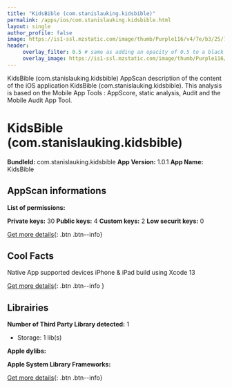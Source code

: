 ```yaml
---
title: "KidsBible (com.stanislauking.kidsbible)"
permalink: /apps/ios/com.stanislauking.kidsbible.html
layout: single
author_profile: false
image: https://is1-ssl.mzstatic.com/image/thumb/Purple116/v4/7e/b3/25/7eb325f0-5a02-73ea-b9a0-a093f1894164/AppIcon-0-0-1x_U007emarketing-0-0-0-7-0-0-sRGB-0-0-0-GLES2_U002c0-512MB-85-220-0-0.png/512x512bb.jpg
header: 
     overlay_filter: 0.5 # same as adding an opacity of 0.5 to a black background
     overlay_image: https://is1-ssl.mzstatic.com/image/thumb/Purple116/v4/7e/b3/25/7eb325f0-5a02-73ea-b9a0-a093f1894164/AppIcon-0-0-1x_U007emarketing-0-0-0-7-0-0-sRGB-0-0-0-GLES2_U002c0-512MB-85-220-0-0.png/512x512bb.jpg
---
```

KidsBible (com.stanislauking.kidsbible) AppScan description of the content of the iOS application KidsBible (com.stanislauking.kidsbible). This analysis is based on the Mobile App Tools : AppScore, static analysis, Audit and the Mobile Audit App Tool.

# KidsBible (com.stanislauking.kidsbible)

**BundleId:** com.stanislauking.kidsbible
**App Version:** 1.0.1
**App Name:** KidsBible


## AppScan informations 

**List of permissions:** 
  
  
**Private keys:** 30
**Public keys:** 4
**Custom keys:** 2
**Low securit keys:** 0
  
[Get more details](/pricing.html){: .btn .btn--info}

## Cool Facts

Native App
supported devices iPhone & iPad
build using Xcode 13
  
[Get more details](/pricing.html){: .btn .btn--info }

## Librairies 
**Number of Third Party Library detected:** 1
- Storage: 1 lib(s)


**Apple dylibs:**


**Apple System Library Frameworks:**


  
[Get more details](/pricing.html){: .btn .btn--info}

